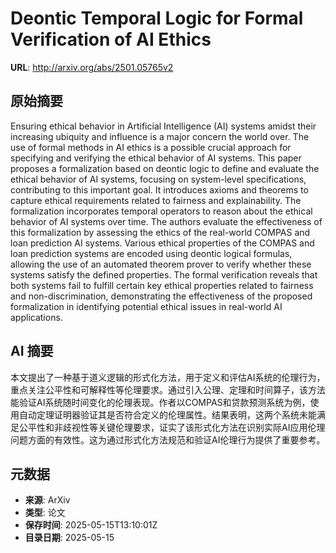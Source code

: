 # Deontic Temporal Logic for Formal Verification of AI Ethics

**URL**: http://arxiv.org/abs/2501.05765v2

## 原始摘要

Ensuring ethical behavior in Artificial Intelligence (AI) systems amidst
their increasing ubiquity and influence is a major concern the world over. The
use of formal methods in AI ethics is a possible crucial approach for
specifying and verifying the ethical behavior of AI systems. This paper
proposes a formalization based on deontic logic to define and evaluate the
ethical behavior of AI systems, focusing on system-level specifications,
contributing to this important goal. It introduces axioms and theorems to
capture ethical requirements related to fairness and explainability. The
formalization incorporates temporal operators to reason about the ethical
behavior of AI systems over time. The authors evaluate the effectiveness of
this formalization by assessing the ethics of the real-world COMPAS and loan
prediction AI systems. Various ethical properties of the COMPAS and loan
prediction systems are encoded using deontic logical formulas, allowing the use
of an automated theorem prover to verify whether these systems satisfy the
defined properties. The formal verification reveals that both systems fail to
fulfill certain key ethical properties related to fairness and
non-discrimination, demonstrating the effectiveness of the proposed
formalization in identifying potential ethical issues in real-world AI
applications.


## AI 摘要

本文提出了一种基于道义逻辑的形式化方法，用于定义和评估AI系统的伦理行为，重点关注公平性和可解释性等伦理要求。通过引入公理、定理和时间算子，该方法能验证AI系统随时间变化的伦理表现。作者以COMPAS和贷款预测系统为例，使用自动定理证明器验证其是否符合定义的伦理属性。结果表明，这两个系统未能满足公平性和非歧视性等关键伦理要求，证实了该形式化方法在识别实际AI应用伦理问题方面的有效性。这为通过形式化方法规范和验证AI伦理行为提供了重要参考。

## 元数据

- **来源**: ArXiv
- **类型**: 论文
- **保存时间**: 2025-05-15T13:10:01Z
- **目录日期**: 2025-05-15
